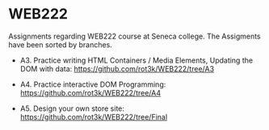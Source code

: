 # WEB222

Assignments regarding WEB222 course at Seneca college.
The Assigments have been sorted by branches.

- A3. Practice writing HTML Containers / Media Elements, Updating the DOM with data: 
  https://github.com/rot3k/WEB222/tree/A3

- A4. Practice interactive DOM Programming: https://github.com/rot3k/WEB222/tree/A4

- A5. Design your own store site: https://github.com/rot3k/WEB222/tree/Final

